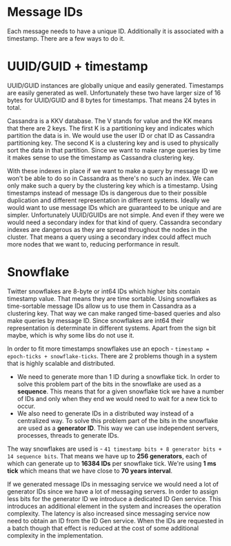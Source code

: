 # Message IDs

Each message needs to have a unique ID. Additionally it is associated with a timestamp. There are a few ways to do it.

# UUID/GUID + timestamp

UUID/GUID instances are globally unique and easily generated. Timestamps are easily generated as well. Unfortunately these two have larger size of 16 bytes for UUID/GUID and 8 bytes for timestamps. That means 24 bytes in total.

Cassandra is a KKV database. The V stands for value and the KK means that there are 2 keys. The first K is a partitioning key and indicates which partition the data is in. We would use the user ID or chat ID as Cassandra partitioning key. The second K is a clustering key and is used to physically sort the data in that partition. Since we want to make range queries by time it makes sense to use the timestamp as Cassandra clustering key.

With these indexes in place if we want to make a query by message ID we won't be able to do so in Cassandra as there's no such an index. We can only make such a query by the clustering key which is a timestamp. Using timestamps instead of message IDs is dangerous due to their possible duplication and different representation in different systems. Ideally we would want to use message IDs which are guaranteed to be unique and are simpler. Unfortunately UUID/GUIDs are not simple. And even if they were we would need a secondary index for that kind of query. Cassandra secondary indexes are dangerous as they are spread throughout the nodes in the cluster. That means a query using a secondary index could affect much more nodes that we want to, reducing performance in result.

# Snowflake

Twitter snowflakes are 8-byte or int64 IDs which higher bits contain timestamp value. That means they are time sortable. Using snowflakes as time-sortable message IDs allow us to use them in Cassandra as a clustering key. That way we can make ranged time-based queries and also make queries by message ID. Since snowflakes are int64 their representation is determinate in different systems. Apart from the sign bit maybe, which is why some libs do not use it.

In order to fit more timestamps snowflakes use an epoch - `timestamp = epoch-ticks + snowflake-ticks`. There are 2 problems though in a system that is highly scalable and distributed.
* We need to generate more than 1 ID during a snowflake tick. In order to solve this problem part of the bits in the snowflake are used as a **sequence**. This means that for a given snowflake tick we have a number of IDs and only when they end we would need to wait for a new tick to occur.
* We also need to generate IDs in a distributed way instead of a centralized way. To solve this problem part of the bits in the snowflake are used as a **generator ID**. This way we can use independent servers, processes, threads to generate IDs.

The way snowflakes are used is - `41 timestamp bits + 8 generator bits + 14 sequence bits`. That means we have up to **256 generators**, each of which can generate up to **16384 IDs** per snowflake tick. We're using **1 ms tick** which means that we have close to **70 years interval**.

If we generated message IDs in messaging service we would need a lot of generator IDs since we have a lot of messaging servers. In order to assign less bits for the generator ID we introduce a dedicated ID Gen service. This introduces an additional element in the system and increases the operation complexity. The latency is also increased since messaging service now need to obtain an ID from the ID Gen service. When the IDs are requested in a batch though that effect is reduced at the cost of some additional complexity in the implementation.
